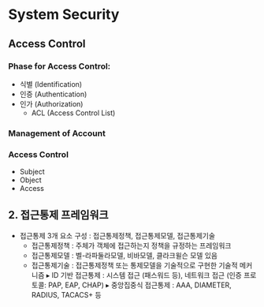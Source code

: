 
# System Security

## Access Control

### Phase for Access Control:
- 식별 (Identification) 
- 인증 (Authentication)
- 인가 (Authorization)
	- ACL (Access  Control  List)

### Management of Account

### Access Control
- Subject
- Object
- Access

## 2. 접근통제 프레임워크
- 접근통제 3개 요소 구성 : 접근통제정책, 접근통제모델, 접근통제기술
	- 접근통제정책 : 주체가 객체에 접근하는지 정책을 규정하는 프레임워크
	- 접근통제모델 : 벨-라파둘라모델, 비바모델, 클라크윌슨 모델 있음
	- 접근통제기술 : 접근통제정책 또는 통제모델을 기술적으로 구현한 기술적 메커니즘
		▸ ID 기반 접근통제 : 시스템 접근 (패스워드 등), 네트워크 접근 (인증 프로토콜: PAP, EAP, CHAP)
		▸ 중앙집중식 접근통제 : AAA, DIAMETER, RADIUS, TACACS+ 등
